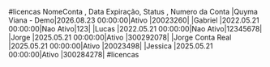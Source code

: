 #licencas
    NomeConta       , Data Expiração,   Status   , Numero da Conta
 |Quyma Viana - Demo|2026.08.23 00:00:00|Ativo    |20023260|
 |Gabriel           |2022.05.21 00:00:00|Nao Ativo|123|
 |Lucas             |2022.05.21 00:00:00|Nao Ativo|12345678|
 |Jorge             |2025.05.21 00:00:00|Ativo    |300292078|
 |Jorge Conta Real  |2025.05.21 00:00:00|Ativo    |20023498| 
 |Jessica           |2025.05.21 00:00:00|Ativo    |300284278| 
#licencas

